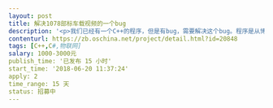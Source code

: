 ```yaml
---                
layout: post       
title: 解决1078部标车载视频的一个bug           
description: '<p>我们已经有一个C++的程序，但是有bug，需要解决这个bug。程序是从博实结的车载设备（包括符合部标的设备，比如锐明等）接收视频流，然后解析视频流，然后推送到rtmp服务器。推送是用的librtmp开源包。推送过程中视频会有卡顿现象，从表现现象看视频卡顿，估计中间过程就是丢帧了，中间会少掉2秒左右的帧。需要你解决这个bug，我们会提供源码、调试服务器。当然你有解决方案的话，可以直接用你的也行，不过要提供源码给我们。</p><p><br></p><p>最终解决的效果：支持符合部标的车载设备流畅的观看视频。测试设备包括博实结和锐明。</p><p><br></p><p>注：视频协议是JTT 1078-2016《道路运输车辆卫星定位系统车载视频通信协议》，解析部分可以看这个协议文档。</p>'     
contenturl: https://zb.oschina.net/project/detail.html?id=20848      
tags: [C++,C#,物联网]            
salary: 1000-3000元          
publish_time: '已发布 15 小时'         
start_time: '2018-06-20 11:37:24'           
apply: 2                   
time_range: 15 天              
status: 招募中                  
---                 
```

